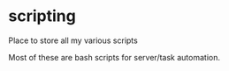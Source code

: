 scripting
=========

Place to store all my various scripts

Most of these are bash scripts for server/task automation.
